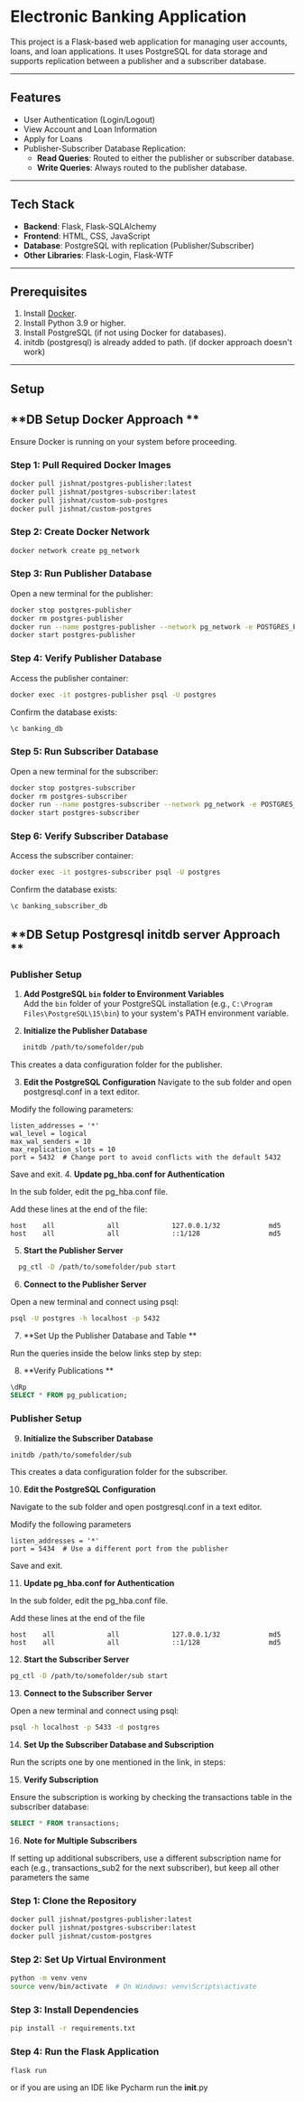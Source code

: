 # **Electronic Banking Application**

This project is a Flask-based web application for managing user accounts, loans, and loan applications. It uses PostgreSQL for data storage and supports replication between a publisher and a subscriber database.

---

## **Features**
- User Authentication (Login/Logout)
- View Account and Loan Information
- Apply for Loans
- Publisher-Subscriber Database Replication:
  - **Read Queries**: Routed to either the publisher or subscriber database.
  - **Write Queries**: Always routed to the publisher database.

---

## **Tech Stack**
- **Backend**: Flask, Flask-SQLAlchemy  
- **Frontend**: HTML, CSS, JavaScript  
- **Database**: PostgreSQL with replication (Publisher/Subscriber)  
- **Other Libraries**: Flask-Login, Flask-WTF  

---

## **Prerequisites**
1. Install [Docker](https://docs.docker.com/get-docker/).
2. Install Python 3.9 or higher.
3. Install PostgreSQL (if not using Docker for databases).
4. initdb (postgresql) is already added to path. (if docker approach doesn't work)

---

## **Setup**

## **DB Setup Docker Approach **
Ensure Docker is running on your system before proceeding.
### **Step 1: Pull Required Docker Images**
```bash
docker pull jishnat/postgres-publisher:latest
docker pull jishnat/postgres-subscriber:latest
docker pull jishnat/custom-sub-postgres
docker pull jishnat/custom-postgres

```
### **Step 2: Create Docker Network**
```bash
docker network create pg_network

```
### **Step 3: Run Publisher Database**
Open a new terminal for the publisher:
```bash
docker stop postgres-publisher
docker rm postgres-publisher
docker run --name postgres-publisher --network pg_network -e POSTGRES_PASSWORD=postgres -e POSTGRES_DB=banking_db -p 5432:5432 -d jishnat/custom-postgres
docker start postgres-publisher

```
### **Step 4: Verify Publisher Database**
Access the publisher container:
```bash
docker exec -it postgres-publisher psql -U postgres
```
Confirm the database exists:
```bash
\c banking_db
```
### **Step 5: Run Subscriber Database**
Open a new terminal for the subscriber:
```bash
docker stop postgres-subscriber
docker rm postgres-subscriber
docker run --name postgres-subscriber --network pg_network -e POSTGRES_PASSWORD=postgres -e POSTGRES_DB=banking_subscriber_db -p 5433:5432 -d jishnat/custom-sub-postgres
docker start postgres-subscriber
```

### **Step 6: Verify Subscriber Database**
Access the subscriber container:
```bash
docker exec -it postgres-subscriber psql -U postgres
```
Confirm the database exists:
```bash
\c banking_subscriber_db
```
## **DB Setup Postgresql initdb server Approach **

### Publisher Setup

1. **Add PostgreSQL `bin` folder to Environment Variables**  
Add the `bin` folder of your PostgreSQL installation (e.g., `C:\Program Files\PostgreSQL\15\bin`) to your system's PATH environment variable.

2. **Initialize the Publisher Database**  
```bash
   initdb /path/to/somefolder/pub
```
This creates a data configuration folder for the publisher.

3. **Edit the PostgreSQL Configuration**
Navigate to the sub folder and open postgresql.conf in a text editor. 

Modify the following parameters:
```plaintext 
listen_addresses = '*'
wal_level = logical
max_wal_senders = 10
max_replication_slots = 10
port = 5432  # Change port to avoid conflicts with the default 5432
```
Save and exit.
4. **Update pg_hba.conf for Authentication**

In the sub folder, edit the pg_hba.conf file.

Add these lines at the end of the file:
```plaintext
host    all             all             127.0.0.1/32            md5
host    all             all             ::1/128                 md5
```

5. **Start the Publisher Server**

```bash
  pg_ctl -D /path/to/somefolder/pub start
```

6. **Connect to the Publisher Server**

Open a new terminal and connect using psql:

```bash
psql -U postgres -h localhost -p 5432
```
7. **Set Up the Publisher Database and Table **

Run the queries inside the below links step by step:

8. **Verify Publications **

```sql
\dRp
SELECT * FROM pg_publication;
```

### Publisher Setup

9. **Initialize the Subscriber Database**

```bash
initdb /path/to/somefolder/sub
```

This creates a data configuration folder for the subscriber.

10. **Edit the PostgreSQL Configuration**

Navigate to the sub folder and open postgresql.conf in a text editor.

Modify the following parameters

```plaintext
listen_addresses = '*'
port = 5434  # Use a different port from the publisher
```

Save and exit.

11. **Update pg_hba.conf for Authentication**

In the sub folder, edit the pg_hba.conf file.

Add these lines at the end of the file

```plaintext
host    all             all             127.0.0.1/32            md5
host    all             all             ::1/128                 md5
```

12. **Start the Subscriber Server**

```bash
pg_ctl -D /path/to/somefolder/sub start

```

13. **Connect to the Subscriber Server**

Open a new terminal and connect using psql:
```bash
psql -h localhost -p 5433 -d postgres
```

14. **Set Up the Subscriber Database and Subscription**

Run the scripts one by one mentioned in the link, in steps:

15. **Verify Subscription**

Ensure the subscription is working by checking the transactions table in the subscriber database:

```sql
SELECT * FROM transactions;
```

16. **Note for Multiple Subscribers**

If setting up additional subscribers, use a different subscription name for each (e.g., transactions_sub2 for the next subscriber), but keep all other parameters the same

### **Step 1: Clone the Repository**
```bash
docker pull jishnat/postgres-publisher:latest
docker pull jishnat/postgres-subscriber:latest
docker pull jishnat/custom-postgres

```

### **Step 2: Set Up Virtual Environment**

```bash
python -m venv venv
source venv/bin/activate  # On Windows: venv\Scripts\activate
```

### **Step 3: Install Dependencies**

```bash
pip install -r requirements.txt
```

### **Step 4: Run the Flask Application**

```bash
flask run
```
or 
if you are using an IDE like Pycharm
run the __init__.py
